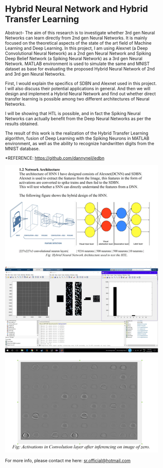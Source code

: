 # Hybrid Neural Network and Hybrid Transfer Learning

Abstract- The aim of this research is to investigate whether 3rd gen Neural Networks can learn directly from 2nd gen Neural Networks. It is mainly focused on the theoretical aspects of the state of the art field of Machine Learning and Deep Learning. In this project, I am using Alexnet (a Deep Convolutional Neural Network) as a 2nd gen Neural Network and Spiking Deep Belief Network (a Spiking Neural Network) as a 3rd gen Neural Network. MATLAB environment is used to simulate the same and MNIST dataset as base for evaluating the proposed Hybrid Neural Network of 2nd and 3rd gen Neural Networks.

First, I would explain the specifics of SDBN and Alexnet used in this project. I will also discuss their potential applications in general. And then we will design and implement a Hybrid Neural Network and find out whether direct transfer learning is possible among two different architectures of Neural Networks.

I will be showing that HTL is possible, and in fact the Spiking Neural Networks can actually benefit from the Deep Neural Networks as per the results obtained.

The result of this work is the realization of the Hybrid Transfer Learning algorithm, fusion of Deep Learning with the Spiking Neurons in MATLAB environment, as well as the ability to recognize handwritten digits from the MNIST database.

*REFERENCE:  https://github.com/dannyneil/edbn

![an image alt text](https://raw.githubusercontent.com/iam-sr13/Hybrid-Neural-Network/master/ArchHNN.JPG "HNN")

![an image alt text](https://github.com/iam-sr13/Hybrid-Neural-Network/blob/master/Capture3.JPG "HNN")

![an image alt text](https://raw.githubusercontent.com/iam-sr13/Hybrid-Neural-Network/master/Inference.JPG "HNN")

For more info, please contact me here: sr.official@hotmail.com
